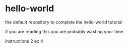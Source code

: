 # hello-world
the default repository to complete the hello-world tutorial

if you are reading this you are probably wasting your time.

instructions 2 ex 4